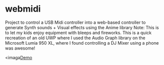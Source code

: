 # webmidi
Project to control a USB Midi controller into a web-based controller to generate Synth sounds + Visual effects using the Anime library  Note: This is to let my kids enjoy equipment with bleeps and fireworks. This is a quick recreation of an old UWP where I used the Audio Graph library on the Microsoft Lumia 950 XL, where I found controlling a DJ Mixer using a phone was awesome!

<imaga[Demo](2018_USBWebMidiAnime.png)
